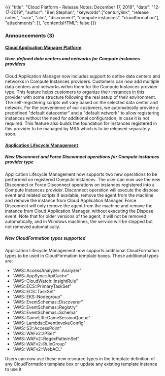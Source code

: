 {{{
"title": "Cloud Platform - Release Notes: December 17, 2019",
"date": "12-17-2019",
"author": "Ben Stephan",
"keywords":["centurylink", "release notes", "cam", "alm", "disconnect", "compute instances", "cloudformation"],
"attachments": [],
"contentIsHTML": false
}}}

### Announcements (3)

#### [Cloud Application Manager Platform](https://www.ctl.io/cloud-application-manager/)

##### User-defined data centers and networks for Compute Instances providers

Cloud Application Manager now includes support to define data centers and networks in Compute Instances providers. Customers can now add multiple data centers and networks within them for the Compute Instances provider type. This feature helps customers to organize their instances in this provider with some structure following the real setup of their environment. The self-registering scripts will vary based on the selected data center and network. For the convenience of our customers, we automatically provide a predefined "default datacenter" and a "default network" to allow registering instances without the need for additional configuration, in case it is not required. This feature also builds the foundation for instances registered in this provider to be managed by MSA which is to be released separately soon.

#### [Application Lifecycle Management](https://www.ctl.io/cloud-application-manager/application-lifecycle-management/)

##### New Disconnect and Force Disconnect operations for Compute instances provider type

Application Lifecycle Management now supports two new operations to be performed on registered Compute instances. The user can now use the new Disconnect or Force Disconnect operations on instances registered into a Compute Instances provider. Disconnect operation will execute the dispose event and related scripts if available, remove the agent from the machine and remove the instance from Cloud Application Manager. Force Disconnect will only remove the agent from the machine and remove the instance from Cloud Application Manager, without executing the Dispose event. Note that for older versions of the agent, it will not be removed automatically, and in Windows machines, the service will be stopped but not removed automatically.

##### New CloudFormation types supported

Application Lifecycle Management now supports additional CloudFormation types to be used in CloudFormation template boxes. These additional types are:

* "AWS::AccessAnalyzer::Analyzer"
* "AWS::AppSync::ApiCache"
* "AWS::CloudWatch::InsightRule"
* "AWS::ECS::PrimaryTaskSet"
* "AWS::ECS::TaskSet"
* "AWS::EKS::Nodegroup"
* "AWS::EventSchemas::Discoverer"
* "AWS::EventSchemas::Registry"
* "AWS::EventSchemas::Schema"
* "AWS::GameLift::GameSessionQueue"
* "AWS::Lambda::EventInvokeConfig"
* "AWS::S3::AccessPoint"
* "AWS::WAFv2::IPSet"
* "AWS::WAFv2::RegexPatternSet"
* "AWS::WAFv2::RuleGroup"
* "AWS::WAFv2::WebACL"

Users can now use these new resource types in the template definition of any CloudFormation template box or update any existing template instance to use it.
